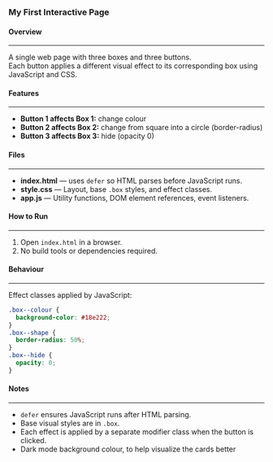 ### My First Interactive Page

#### Overview

---

A single web page with three boxes and three buttons.  
Each button applies a different visual effect to its corresponding box using JavaScript and CSS.

#### Features

---

- **Button 1 affects Box 1:** change colour
- **Button 2 affects Box 2:** change from square into a circle (border-radius)
- **Button 3 affects Box 3:** hide (opacity 0)

#### Files

---

- **index.html** — uses `defer` so HTML parses before JavaScript runs.
- **style.css** — Layout, base `.box` styles, and effect classes.
- **app.js** — Utility functions, DOM element references, event listeners.

#### How to Run

---

1. Open `index.html` in a browser.
2. No build tools or dependencies required.

#### Behaviour

---

Effect classes applied by JavaScript:

```css
.box--colour {
  background-color: #18e222;
}
.box--shape {
  border-radius: 50%;
}
.box--hide {
  opacity: 0;
}
```

#### Notes

---

- `defer` ensures JavaScript runs after HTML parsing.
- Base visual styles are in `.box`.
- Each effect is applied by a separate modifier class when the button is clicked.
- Dark mode background colour, to help visualize the cards better
